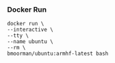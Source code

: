 ### Docker Run
```
docker run \
--interactive \
--tty \
--name ubuntu \
--rm \
bmoorman/ubuntu:armhf-latest bash
```
